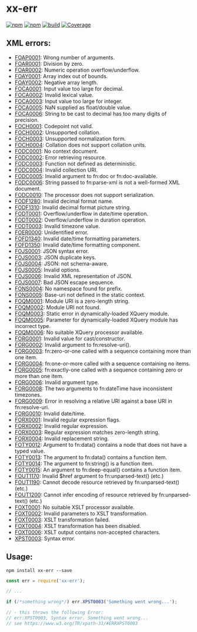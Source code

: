 # xx-err
[![npm](https://img.shields.io/npm/v/xx-err.svg)](https://www.npmjs.com/package/xx-err)
[![npm](https://img.shields.io/npm/dt/xx-err.svg)](https://www.npmjs.com/package/xx-err)
[![build](https://github.com/jazz-soft/xx-err/actions/workflows/build.yml/badge.svg)](https://github.com/jazz-soft/xx-err/actions)
[![Coverage](https://coveralls.io/repos/github/jazz-soft/xx-err/badge.svg?branch=main)](https://coveralls.io/github/jazz-soft/xx-err?branch=main)

## XML errors:
* [FOAP0001](https://www.w3.org/TR/xpath-functions-31/#ERRFOAP0001): Wrong number of arguments.
* [FOAR0001](https://www.w3.org/TR/xpath-functions-31/#ERRFOAR0001): Division by zero.
* [FOAR0002](https://www.w3.org/TR/xpath-functions-31/#ERRFOAR0002): Numeric operation overflow/underflow.
* [FOAY0001](https://www.w3.org/TR/xpath-functions-31/#ERRFOAY0001): Array index out of bounds.
* [FOAY0002](https://www.w3.org/TR/xpath-functions-31/#ERRFOAY0002): Negative array length.
* [FOCA0001](https://www.w3.org/TR/xpath-functions-31/#ERRFOCA0001): Input value too large for decimal.
* [FOCA0002](https://www.w3.org/TR/xpath-functions-31/#ERRFOCA0002): Invalid lexical value.
* [FOCA0003](https://www.w3.org/TR/xpath-functions-31/#ERRFOCA0003): Input value too large for integer.
* [FOCA0005](https://www.w3.org/TR/xpath-functions-31/#ERRFOCA0005): NaN supplied as float/double value.
* [FOCA0006](https://www.w3.org/TR/xpath-functions-31/#ERRFOCA0006): String to be cast to decimal has too many digits of precision.
* [FOCH0001](https://www.w3.org/TR/xpath-functions-31/#ERRFOCH0001): Codepoint not valid.
* [FOCH0002](https://www.w3.org/TR/xpath-functions-31/#ERRFOCH0002): Unsupported collation.
* [FOCH0003](https://www.w3.org/TR/xpath-functions-31/#ERRFOCH0003): Unsupported normalization form.
* [FOCH0004](https://www.w3.org/TR/xpath-functions-31/#ERRFOCH0004): Collation does not support collation units.
* [FODC0001](https://www.w3.org/TR/xpath-functions-31/#ERRFODC0001): No context document.
* [FODC0002](https://www.w3.org/TR/xpath-functions-31/#ERRFODC0002): Error retrieving resource.
* [FODC0003](https://www.w3.org/TR/xpath-functions-31/#ERRFODC0003): Function not defined as deterministic.
* [FODC0004](https://www.w3.org/TR/xpath-functions-31/#ERRFODC0004): Invalid collection URI.
* [FODC0005](https://www.w3.org/TR/xpath-functions-31/#ERRFODC0005): Invalid argument to fn:doc or fn:doc-available.
* [FODC0006](https://www.w3.org/TR/xpath-functions-31/#ERRFODC0006): String passed to fn:parse-xml is not a well-formed XML document.
* [FODC0010](https://www.w3.org/TR/xpath-functions-31/#ERRFODC0010): The processor does not support serialization.
* [FODF1280](https://www.w3.org/TR/xpath-functions-31/#ERRFODF1280): Invalid decimal format name.
* [FODF1310](https://www.w3.org/TR/xpath-functions-31/#ERRFODF1310): Invalid decimal format picture string.
* [FODT0001](https://www.w3.org/TR/xpath-functions-31/#ERRFODT0001): Overflow/underflow in date/time operation.
* [FODT0002](https://www.w3.org/TR/xpath-functions-31/#ERRFODT0002): Overflow/underflow in duration operation.
* [FODT0003](https://www.w3.org/TR/xpath-functions-31/#ERRFODT0003): Invalid timezone value.
* [FOER0000](https://www.w3.org/TR/xpath-functions-31/#ERRFOER0000): Unidentified error.
* [FOFD1340](https://www.w3.org/TR/xpath-functions-31/#ERRFOFD1340): Invalid date/time formatting parameters.
* [FOFD1350](https://www.w3.org/TR/xpath-functions-31/#ERRFOFD1350): Invalid date/time formatting component.
* [FOJS0001](https://www.w3.org/TR/xpath-functions-31/#ERRFOJS0001): JSON syntax error.
* [FOJS0003](https://www.w3.org/TR/xpath-functions-31/#ERRFOJS0003): JSON duplicate keys.
* [FOJS0004](https://www.w3.org/TR/xpath-functions-31/#ERRFOJS0004): JSON: not schema-aware.
* [FOJS0005](https://www.w3.org/TR/xpath-functions-31/#ERRFOJS0005): Invalid options.
* [FOJS0006](https://www.w3.org/TR/xpath-functions-31/#ERRFOJS0006): Invalid XML representation of JSON.
* [FOJS0007](https://www.w3.org/TR/xpath-functions-31/#ERRFOJS0007): Bad JSON escape sequence.
* [FONS0004](https://www.w3.org/TR/xpath-functions-31/#ERRFONS0004): No namespace found for prefix.
* [FONS0005](https://www.w3.org/TR/xpath-functions-31/#ERRFONS0005): Base-uri not defined in the static context.
* [FOQM0001](https://www.w3.org/TR/xpath-functions-31/#ERRFOQM0001): Module URI is a zero-length string.
* [FOQM0002](https://www.w3.org/TR/xpath-functions-31/#ERRFOQM0002): Module URI not found.
* [FOQM0003](https://www.w3.org/TR/xpath-functions-31/#ERRFOQM0003): Static error in dynamically-loaded XQuery module.
* [FOQM0005](https://www.w3.org/TR/xpath-functions-31/#ERRFOQM0005): Parameter for dynamically-loaded XQuery module has incorrect type.
* [FOQM0006](https://www.w3.org/TR/xpath-functions-31/#ERRFOQM0006): No suitable XQuery processor available.
* [FORG0001](https://www.w3.org/TR/xpath-functions-31/#ERRFORG0001): Invalid value for cast/constructor.
* [FORG0002](https://www.w3.org/TR/xpath-functions-31/#ERRFORG0002): Invalid argument to fn:resolve-uri().
* [FORG0003](https://www.w3.org/TR/xpath-functions-31/#ERRFORG0003): fn:zero-or-one called with a sequence containing more than one item.
* [FORG0004](https://www.w3.org/TR/xpath-functions-31/#ERRFORG0004): fn:one-or-more called with a sequence containing no items.
* [FORG0005](https://www.w3.org/TR/xpath-functions-31/#ERRFORG0005): fn:exactly-one called with a sequence containing zero or more than one item.
* [FORG0006](https://www.w3.org/TR/xpath-functions-31/#ERRFORG0006): Invalid argument type.
* [FORG0008](https://www.w3.org/TR/xpath-functions-31/#ERRFORG0008): The two arguments to fn:dateTime have inconsistent timezones.
* [FORG0009](https://www.w3.org/TR/xpath-functions-31/#ERRFORG0009): Error in resolving a relative URI against a base URI in fn:resolve-uri.
* [FORG0010](https://www.w3.org/TR/xpath-functions-31/#ERRFORG0010): Invalid date/time.
* [FORX0001](https://www.w3.org/TR/xpath-functions-31/#ERRFORX0001): Invalid regular expression flags.
* [FORX0002](https://www.w3.org/TR/xpath-functions-31/#ERRFORX0002): Invalid regular expression.
* [FORX0003](https://www.w3.org/TR/xpath-functions-31/#ERRFORX0003): Regular expression matches zero-length string.
* [FORX0004](https://www.w3.org/TR/xpath-functions-31/#ERRFORX0004): Invalid replacement string.
* [FOTY0012](https://www.w3.org/TR/xpath-functions-31/#ERRFOTY0012): Argument to fn:data() contains a node that does not have a typed value.
* [FOTY0013](https://www.w3.org/TR/xpath-functions-31/#ERRFOTY0013): The argument to fn:data() contains a function item.
* [FOTY0014](https://www.w3.org/TR/xpath-functions-31/#ERRFOTY0014): The argument to fn:string() is a function item.
* [FOTY0015](https://www.w3.org/TR/xpath-functions-31/#ERRFOTY0015): An argument to fn:deep-equal() contains a function item.
* [FOUT1170](https://www.w3.org/TR/xpath-functions-31/#ERRFOUT1170): Invalid $href argument to fn:unparsed-text() (etc.)
* [FOUT1190](https://www.w3.org/TR/xpath-functions-31/#ERRFOUT1190): Cannot decode resource retrieved by fn:unparsed-text() (etc.)
* [FOUT1200](https://www.w3.org/TR/xpath-functions-31/#ERRFOUT1200): Cannot infer encoding of resource retrieved by fn:unparsed-text() (etc.)
* [FOXT0001](https://www.w3.org/TR/xpath-functions-31/#ERRFOXT0001): No suitable XSLT processor available.
* [FOXT0002](https://www.w3.org/TR/xpath-functions-31/#ERRFOXT0002): Invalid parameters to XSLT transformation.
* [FOXT0003](https://www.w3.org/TR/xpath-functions-31/#ERRFOXT0003): XSLT transformation failed.
* [FOXT0004](https://www.w3.org/TR/xpath-functions-31/#ERRFOXT0004): XSLT transformation has been disabled.
* [FOXT0006](https://www.w3.org/TR/xpath-functions-31/#ERRFOXT0006): XSLT output contains non-accepted characters.
* [XPST0003](https://www.w3.org/TR/xpath-31/#ERRXPST0003): Syntax error.
## Usage:
`npm install xx-err --save`
```js
const err = require('xx-err');

// ...

if (/*something wrong*/) err.XPST0003('Something went wrong...');

// - this throws the following Error:
// err:XPST0003, Syntax error. Something went wrong...
// see https://www.w3.org/TR/xpath-31/#ERRXPST0003
```
